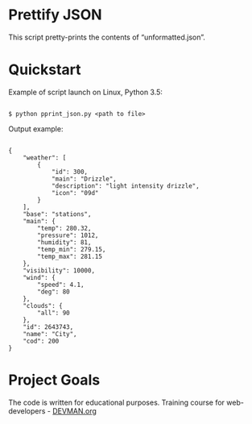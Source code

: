 # Prettify JSON

This script pretty-prints the contents of “unformatted.json”.

# Quickstart

Example of script launch on Linux, Python 3.5:

```#!bash

$ python pprint_json.py <path to file>

```

Output example:

```#!bash

{
    "weather": [
        {
            "id": 300,
            "main": "Drizzle",
            "description": "light intensity drizzle",
            "icon": "09d"
        }
    ],
    "base": "stations",
    "main": {
        "temp": 280.32,
        "pressure": 1012,
        "humidity": 81,
        "temp_min": 279.15,
        "temp_max": 281.15
    },
    "visibility": 10000,
    "wind": {
        "speed": 4.1,
        "deg": 80
    },
    "clouds": {
        "all": 90
    },
    "id": 2643743,
    "name": "City",
    "cod": 200
}

```




# Project Goals

The code is written for educational purposes. Training course for web-developers - [DEVMAN.org](https://devman.org)
